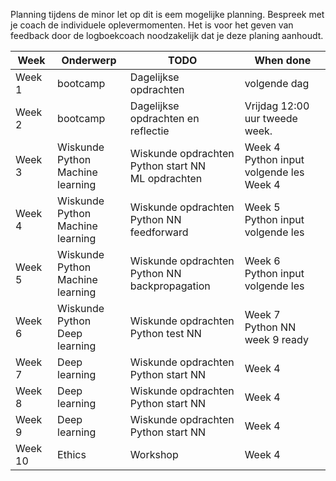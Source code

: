Planning tijdens de minor let op dit is eem mogelijke planning. Bespreek met je coach de individuele oplevermomenten.
Het is voor het geven van feedback door de logboekcoach noodzakelijk dat je deze planing aanhoudt.  

| **Week** | **Onderwerp** | **TODO** | **When done** | 
| ------ | -------- | --------------------- | ------------ |  
| Week 1 | bootcamp | Dagelijkse opdrachten | volgende dag |  
| Week 2 | bootcamp | Dagelijkse opdrachten en reflectie | Vrijdag 12:00 uur tweede week. |  
| Week 3 | Wiskunde<br>Python<br>Machine learning | Wiskunde opdrachten<br>Python start NN<br>ML opdrachten | Week 4<br>Python input volgende les<br>Week 4 |
| Week 4 | Wiskunde<br>Python<br>Machine learning | Wiskunde opdrachten<br>Python NN feedforward | Week 5<br>Python input volgende les |
| Week 5 | Wiskunde<br>Python<br>Machine learning | Wiskunde opdrachten<br>Python NN backpropagation | Week 6<br>Python input volgende les |
| Week 6 | Wiskunde<br>Python<br>Deep learning | Wiskunde opdrachten<br>Python test NN | Week 7<br>Python NN week 9 ready |
| Week 7 | Deep learning | Wiskunde opdrachten<br>Python start NN | Week 4 |
| Week 8 | Deep learning | Wiskunde opdrachten<br>Python start NN | Week 4 |
| Week 9 | Deep learning | Wiskunde opdrachten<br>Python start NN | Week 4 |
| Week 10 | Ethics | Workshop | Week 4 |


